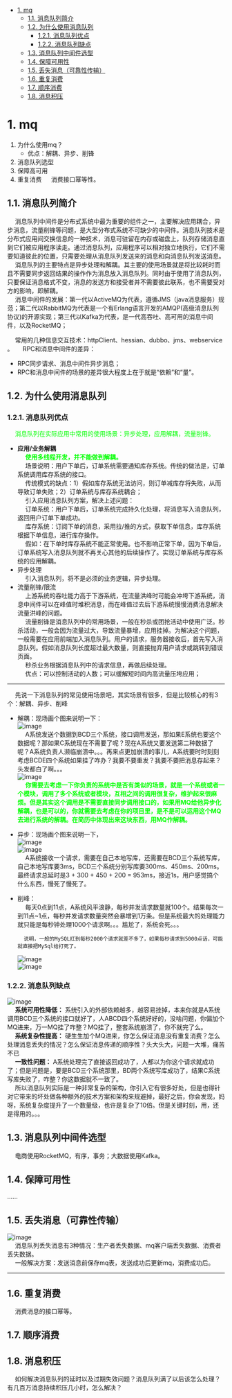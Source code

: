 <!-- TOC -->

- [1. mq](#1-mq)
    - [1.1. 消息队列简介](#11-消息队列简介)
    - [1.2. 为什么使用消息队列](#12-为什么使用消息队列)
        - [1.2.1. 消息队列优点](#121-消息队列优点)
        - [1.2.2. 消息队列缺点](#122-消息队列缺点)
    - [1.3. 消息队列中间件选型](#13-消息队列中间件选型)
    - [1.4. 保障可用性](#14-保障可用性)
    - [1.5. 丢失消息（可靠性传输）](#15-丢失消息可靠性传输)
    - [1.6. 重复消费](#16-重复消费)
    - [1.7. 顺序消费](#17-顺序消费)
    - [1.8. 消息积压](#18-消息积压)

<!-- /TOC -->


# 1. mq  
1. 为什么使用mq？
    * 优点：解耦、异步、削锋  
2. 消息队列选型  
3. 保障高可用  
4. 重复消费
    &emsp; 消费接口幂等性。  
    

## 1.1. 消息队列简介
&emsp; 消息队列中间件是分布式系统中最为重要的组件之一，主要解决应用耦合，异步消息，流量削锋等问题，是大型分布式系统不可缺少的中间件。消息队列技术是分布式应用间交换信息的一种技术，消息可驻留在内存或磁盘上，队列存储消息直到它们被应用程序读走。通过消息队列，应用程序可以相对独立地执行，它们不需要知道彼此的位置，只需要处理从消息队列发送来的消息和向消息队列发送消息。  
&emsp; 消息队列的主要特点是异步处理和解耦。其主要的使用场景就是将比较耗时而且不需要同步返回结果的操作作为消息放入消息队列。同时由于使用了消息队列，只要保证消息格式不变，消息的发送方和接受者并不需要彼此联系，也不需要受对方的影响，即解耦。  
&emsp; 消息中间件的发展：第一代以ActiveMQ为代表，遵循JMS（java消息服务）规范；第二代以RabbitMQ为代表是一个有Erlang语言开发的AMQP(高级消息队列协议)的开源实现；第三代以Kafka为代表，是一代高吞吐、高可用的消息中间件，以及RocketMQ；   

&emsp; 常用的几种信息交互技术：httpClient、hessian、dubbo、jms、webservice 。
&emsp; RPC和消息中间件的差异：  

* RPC同步请求、消息中间件异步消息；  
* RPC和消息中间件的场景的差异很大程度上在于就是“依赖”和“量”。  

## 1.2. 为什么使用消息队列

### 1.2.1. 消息队列优点  
&emsp; <font color = "lime">消息队列在实际应用中常用的使用场景：异步处理，应用解耦，流量削锋。</font>  
 
* **应用/业务解耦**  
&emsp; **<font color = "lime">使用多线程开发，并不能做到解耦。</font>**  
&emsp; 场景说明：用户下单后，订单系统需要通知库存系统。传统的做法是，订单系统调用库存系统的接口。  
&emsp; 传统模式的缺点：1）假如库存系统无法访问，则订单减库存将失败，从而导致订单失败；2）订单系统与库存系统耦合；  
&emsp; 引入应用消息队列方案，解决上述问题：   
&emsp; 订单系统：用户下单后，订单系统完成持久化处理，将消息写入消息队列，返回用户订单下单成功。  
&emsp; 库存系统：订阅下单的消息，采用拉/推的方式，获取下单信息，库存系统根据下单信息，进行库存操作。  
&emsp; 假如：在下单时库存系统不能正常使用。也不影响正常下单，因为下单后，订单系统写入消息队列就不再关心其他的后续操作了。实现订单系统与库存系统的应用解耦。  
* 异步处理  
&emsp; 引入消息队列，将不是必须的业务逻辑，异步处理。 
* 流量削锋/限流  
&emsp; 上游系统的吞吐能力高于下游系统，在流量洪峰时可能会冲垮下游系统，消息中间件可以在峰值时堆积消息，而在峰值过去后下游系统慢慢消费消息解决流量洪峰的问题。  
&emsp; 流量削锋是消息队列中的常用场景，一般在秒杀或团抢活动中使用广泛。秒杀活动，一般会因为流量过大，导致流量暴增，应用挂掉。为解决这个问题，一般需要在应用前端加入消息队列。用户的请求，服务器接收后，首先写入消息队列。假如消息队列长度超过最大数量，则直接抛弃用户请求或跳转到错误页面。  
&emsp; 秒杀业务根据消息队列中的请求信息，再做后续处理。  
&emsp; 优点：可以控制活动的人数；可以缓解短时间内高流量压垮应用；  

----

&emsp; 先说一下消息队列的常见使用场景吧，其实场景有很多，但是比较核心的有3个：解耦、异步、削峰  

* 解耦：现场画个图来说明一下：  
    ![image](https://gitee.com/wt1814/pic-host/raw/master/images/microService/mq/mq-6.png)  
    &emsp; A系统发送个数据到BCD三个系统，接口调用发送，那如果E系统也要这个数据呢？那如果C系统现在不需要了呢？现在A系统又要发送第二种数据了呢？A系统负责人濒临崩溃中。。。再来点更加崩溃的事儿，A系统要时时刻刻考虑BCDE四个系统如果挂了咋办？我要不要重发？我要不要把消息存起来？头发都白了啊。。。  
    ![image](https://gitee.com/wt1814/pic-host/raw/master/images/microService/mq/mq-7.png)  
    &emsp; **<font color = "lime">你需要去考虑一下你负责的系统中是否有类似的场景，就是一个系统或者一个模块，调用了多个系统或者模块，互相之间的调用很复杂，维护起来很麻烦。但是其实这个调用是不需要直接同步调用接口的，如果用MQ给他异步化解耦，也是可以的，你就需要去考虑在你的项目里，是不是可以运用这个MQ去进行系统的解耦。在简历中体现出来这块东西，用MQ作解耦。</font>**  
* 异步：现场画个图来说明一下，  
    ![image](https://gitee.com/wt1814/pic-host/raw/master/images/microService/mq/mq-8.png)  
    ![image](https://gitee.com/wt1814/pic-host/raw/master/images/microService/mq/mq-9.png)  
    &emsp; A系统接收一个请求，需要在自己本地写库，还需要在BCD三个系统写库，自己本地写库要3ms，BCD三个系统分别写库要300ms、450ms、200ms。最终请求总延时是3 + 300 + 450 + 200 = 953ms，接近1s，用户感觉搞个什么东西，慢死了慢死了。  
* 削峰：  
    &emsp; 每天0点到11点，A系统风平浪静，每秒并发请求数量就100个。结果每次一到11点~1点，每秒并发请求数量突然会暴增到1万条。但是系统最大的处理能力就只能是每秒钟处理1000个请求啊。。。尴尬了，系统会死。。。  

        说明，一般的MySQL扛到每秒2000个请求就差不多了，如果每秒请求到5000点话，可能就直接把MySql给打死了。  

    ![image](https://gitee.com/wt1814/pic-host/raw/master/images/microService/mq/mq-10.png)  
    ![image](https://gitee.com/wt1814/pic-host/raw/master/images/microService/mq/mq-11.png)  

### 1.2.2. 消息队列缺点  
![image](https://gitee.com/wt1814/pic-host/raw/master/images/microService/mq/mq-12.png)  
&emsp; **系统可用性降低：** 系统引入的外部依赖越多，越容易挂掉，本来你就是A系统调用BCD三个系统的接口就好了，人ABCD四个系统好好的，没啥问题，你偏加个MQ进来，万一MQ挂了咋整？MQ挂了，整套系统崩溃了，你不就完了么。  
&emsp; **系统复杂性提高：** 硬生生加个MQ进来，你怎么保证消息没有重复消费？怎么处理消息丢失的情况？怎么保证消息传递的顺序性？头大头大，问题一大堆，痛苦不已  
&emsp; **一致性问题：** A系统处理完了直接返回成功了，人都以为你这个请求就成功了；但是问题是，要是BCD三个系统那里，BD两个系统写库成功了，结果C系统写库失败了，咋整？你这数据就不一致了。  
&emsp; 所以消息队列实际是一种非常复杂的架构，你引入它有很多好处，但是也得针对它带来的坏处做各种额外的技术方案和架构来规避掉，最好之后，你会发现，妈呀，系统复杂度提升了一个数量级，也许是复杂了10倍。但是关键时刻，用，还是得用的。。。  


<!-- 
https://blog.csdn.net/caodongfang126/article/details/102570555
-->

## 1.3. 消息队列中间件选型  
&emsp; 电商使用RocketMQ，有序，事务；大数据使用Kafka。  

<!-- 
1.3.1. 消息队列的的传输模式  
1.3.1.1. 点对点模型，1：1  
&emsp; 点对点模型用于消息生产者和消息消费者之间点到点的通信。消息生产者将消息发送到由某个名字标识的特定消费者。  
&emsp; 这个名字实际上对于消费服务中的一个队列（Queue），在消息传递给消费者之前它被存储在这个队列中。  
&emsp; 队列消息可以放在内存中也可以持久化，以保证在消息服务出现故障时仍然能够传递消息。  
&emsp; 传统的点对点消息中间件通常由消息队列服务、消息传递服务、消息队列和消息应用程序接口API组成。  
&emsp; 其典型的结构如下图所示：  
![image](https://gitee.com/wt1814/pic-host/raw/master/images/microService/mq/mq-1.png)  

&emsp; 特点如下：  

* 每个消息只用一个消费者。  
* 发送者和接受者没有时间依赖。  
* 接受者确认消息接受和处理成功。  

&emsp; 示意图如下所示：  
![image](https://gitee.com/wt1814/pic-host/raw/master/images/microService/mq/mq-2.png)  

1.3.1.2. 发布/订阅模型（Pub/Sub），1：N  
&emsp; 发布者/订阅者模型支持向一个特定的消息主题生产消息。0或多个订阅者可能对接收来自特定消息主题的消息感兴趣。  
&emsp; 在这种模型下，发布者和订阅者彼此不知道对方，就好比是匿名公告板。这种模式被概括为：多个消费者可以获得消息，在发布者和订阅者之间存在时间依赖性。  
&emsp; 发布者需要建立一个订阅（ Subscription），以便消费者能够订阅。订阅者必须保持持续的活动状态并接收消息。  
&emsp; 在这种情况下，在订阅者未连接时，发布的消息将在订阅者重新连接时重新发布，如下图所示：  
![image](https://gitee.com/wt1814/pic-host/raw/master/images/microService/mq/mq-3.png)  
&emsp; 特性如下：  

* 每个消息可以有多个订阅者。  
* 客户端只有订阅后才能接收到消息。  
* 持久订阅和非持久订阅。  

&emsp; 注意以下三点：  
&emsp; 发布者和订阅者有时间依赖：接受者和发布者只有建立订阅关系才能收到消息。  
&emsp; 持久订阅：订阅关系建立后，消息就不会消失，不管订阅者是否都在线。  
&emsp; 非持久订阅：订阅者为了接收消息，必须一直在线。当只有一个订阅者时约等于点对点模式。  

1.3.2. 消息队列的推拉模型  
* Push推消息模型  
&emsp; 消息生产者将消息发送给消息队列，消息队列又将消息推给消息消费者。  
* Pull拉消息模型  
&emsp; 消费者请求消息队列接受消息，消息生产者从消息队列中拉该消息。  
* 两种类型的区别  

&emsp; 投递语义：  

```text
如何保证消息最多投递一次；
如何保证消息至少投递一次；
如何保证消息恰好投递一次；
```

&emsp; 消费语义：  

```text
如何保证消息最多消费一次；
如何保证消息至少消费一次；
如何保证消息恰好消费一次；
```
-->


## 1.4. 保障可用性  
......
<!-- 
引入消息队列之后如何保证其高可用性
https://blog.csdn.net/zhaoziyun21/article/details/88376421
-->

## 1.5. 丢失消息（可靠性传输） 

![image](https://gitee.com/wt1814/pic-host/raw/master/images/microService/mq/mq-13.png)  
&emsp; 消息队列丢失消息有3种情况：生产者丢失数据、mq客户端丢失数据、消费者丢失数据。  
&emsp; 一般解决方案：发送消息前保存mq表，发送成功后更新mq，消费成功后。  

<!-- 
我发到消息队列里面的数据怎么不见了？
https://blog.csdn.net/hanjungua8144/article/details/86240261
-->


----

## 1.6. 重复消费  
<!-- 
04 我为什么在消息队列里消费到了重复的数据？
https://blog.csdn.net/hanjungua8144/article/details/86239428
-->
&emsp; 消费消息的接口幂等。  

## 1.7. 顺序消费  



## 1.8. 消息积压  
&emsp; 如何解决消息队列的延时以及过期失效问题？消息队列满了以后该怎么处理？有几百万消息持续积压几小时，怎么解决？  






